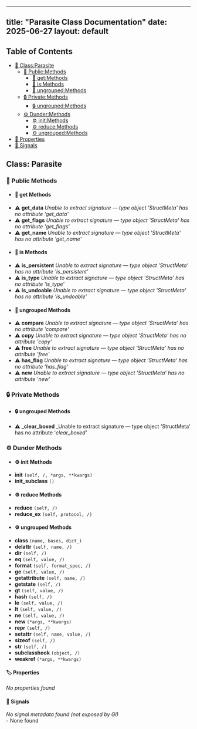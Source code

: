 <!-- Formatted by A³BS formatter.py -->
<!-- Generated by A³BS document.py -->
---
title: "Parasite Class Documentation"
date: 2025-06-27
layout: default
---

## Table of Contents
- [🔧 Class:Parasite](#class-parasite)
  - [ 🔹 Public:Methods](#public-methods)
    - [ 🔹 get:Methods](#get-methods)
    - [ 🔹 is:Methods](#is-methods)
    - [ 🔹 ungrouped:Methods](#ungrouped-methods)
  - [ 🔒 Private:Methods](#private-methods)
    - [ 🔒 ungrouped:Methods](#ungrouped-methods)
  - [ ⚙ Dunder:Methods](#dunder-methods)
    - [ ⚙ init:Methods](#init-methods)
    - [ ⚙ reduce:Methods](#reduce-methods)
    - [ ⚙ ungrouped:Methods](#ungrouped-methods)
- [🔧 Properties](#properties-)
- [🔧 Signals](#signals-)
## Class: Parasite
### 🔹 Public Methods
<a name="public-methods"></a>
- #### 🔹 get Methods
<a name="get-methods"></a>
  - ⚠️ **get_data** _Unable to extract signature — type object 'StructMeta' has no attribute 'get_data'_<br>
  - ⚠️ **get_flags** _Unable to extract signature — type object 'StructMeta' has no attribute 'get_flags'_<br>
  - ⚠️ **get_name** _Unable to extract signature — type object 'StructMeta' has no attribute 'get_name'_<br>
- #### 🔹 is Methods
<a name="is-methods"></a>
  - ⚠️ **is_persistent** _Unable to extract signature — type object 'StructMeta' has no attribute 'is_persistent'_<br>
  - ⚠️ **is_type** _Unable to extract signature — type object 'StructMeta' has no attribute 'is_type'_<br>
  - ⚠️ **is_undoable** _Unable to extract signature — type object 'StructMeta' has no attribute 'is_undoable'_<br>
- #### 🔹 ungrouped Methods
<a name="ungrouped-methods"></a>
  - ⚠️ **compare** _Unable to extract signature — type object 'StructMeta' has no attribute 'compare'_<br>
  - ⚠️ **copy** _Unable to extract signature — type object 'StructMeta' has no attribute 'copy'_<br>
  - ⚠️ **free** _Unable to extract signature — type object 'StructMeta' has no attribute 'free'_<br>
  - ⚠️ **has_flag** _Unable to extract signature — type object 'StructMeta' has no attribute 'has_flag'_<br>
  - ⚠️ **new** _Unable to extract signature — type object 'StructMeta' has no attribute 'new'_<br>
### 🔒 Private Methods
<a name="private-methods"></a>
- #### 🔒 ungrouped Methods
<a name="ungrouped-methods"></a>
  - ⚠️ **_clear_boxed** _Unable to extract signature — type object 'StructMeta' has no attribute '_clear_boxed'_<br>
### ⚙ Dunder Methods
<a name="dunder-methods"></a>
- #### ⚙ init Methods
<a name="init-methods"></a>
  - **__init__** `(self, /, *args, **kwargs)`<br>
  - **__init_subclass__** `()`<br>
- #### ⚙ reduce Methods
<a name="reduce-methods"></a>
  - **__reduce__** `(self, /)`<br>
  - **__reduce_ex__** `(self, protocol, /)`<br>
- #### ⚙ ungrouped Methods
<a name="ungrouped-methods"></a>
  - **__class__** `(name, bases, dict_)`<br>
  - **__delattr__** `(self, name, /)`<br>
  - **__dir__** `(self, /)`<br>
  - **__eq__** `(self, value, /)`<br>
  - **__format__** `(self, format_spec, /)`<br>
  - **__ge__** `(self, value, /)`<br>
  - **__getattribute__** `(self, name, /)`<br>
  - **__getstate__** `(self, /)`<br>
  - **__gt__** `(self, value, /)`<br>
  - **__hash__** `(self, /)`<br>
  - **__le__** `(self, value, /)`<br>
  - **__lt__** `(self, value, /)`<br>
  - **__ne__** `(self, value, /)`<br>
  - **__new__** `(*args, **kwargs)`<br>
  - **__repr__** `(self, /)`<br>
  - **__setattr__** `(self, name, value, /)`<br>
  - **__sizeof__** `(self, /)`<br>
  - **__str__** `(self, /)`<br>
  - **__subclasshook__** `(object, /)`<br>
  - **__weakref__** `(*args, **kwargs)`<br>
#### 🏷️ Properties
<a name="properties-"></a>
_No properties found_
<br>
#### 📣 Signals
<a name="signals-"></a>
_No signal metadata found (not exposed by GI)_
<br>- None found
<br>